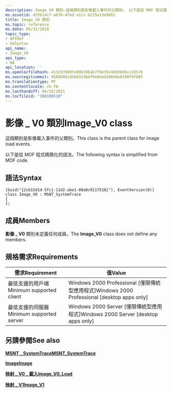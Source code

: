 ```yaml
---
description: Image_V0 類別-這個類別是影像載入事件的父類別。 以下是從 MOF 程式碼簡化的語法。
ms.assetid: d35b14c7-ab76-4fed-a1cc-6215a13e8451
title: Image_V0 類別
ms.topic: reference
ms.date: 05/31/2018
topic_type:
- APIRef
- kbSyntax
api_name:
- Image_V0
api_type:
- NA
api_location: ''
ms.openlocfilehash: e13cb3969fe09639bab7f9e39c46030d6ccd3576
ms.sourcegitcommit: 95685061d5b0333bbf9e6ebd208dde8190f97005
ms.translationtype: MT
ms.contentlocale: zh-TW
ms.lasthandoff: 04/28/2021
ms.locfileid: "108106510"
---
```

# <a name="image_v0-class"></a><span data-ttu-id="466a2-104">影像 \_ V0 類別</span><span class="sxs-lookup"><span data-stu-id="466a2-104">Image\_V0 class</span></span>

<span data-ttu-id="466a2-105">這個類別是影像載入事件的父類別。</span><span class="sxs-lookup"><span data-stu-id="466a2-105">This class is the parent class for image load events.</span></span>

<span data-ttu-id="466a2-106">以下是從 MOF 程式碼簡化的語法。</span><span class="sxs-lookup"><span data-stu-id="466a2-106">The following syntax is simplified from MOF code.</span></span>

## <a name="syntax"></a><span data-ttu-id="466a2-107">語法</span><span class="sxs-lookup"><span data-stu-id="466a2-107">Syntax</span></span>

``` syntax
[Guid("{2cb15d1d-5fc1-11d2-abe1-00a0c911f518}"), EventVersion(0)]
class Image_V0 : MSNT_SystemTrace
{
};
```

## <a name="members"></a><span data-ttu-id="466a2-108">成員</span><span class="sxs-lookup"><span data-stu-id="466a2-108">Members</span></span>

<span data-ttu-id="466a2-109">**影像 \_ V0** 類別未定義任何成員。</span><span class="sxs-lookup"><span data-stu-id="466a2-109">The **Image\_V0** class does not define any members.</span></span>

## <a name="requirements"></a><span data-ttu-id="466a2-110">規格需求</span><span class="sxs-lookup"><span data-stu-id="466a2-110">Requirements</span></span>



| <span data-ttu-id="466a2-111">需求</span><span class="sxs-lookup"><span data-stu-id="466a2-111">Requirement</span></span> | <span data-ttu-id="466a2-112">值</span><span class="sxs-lookup"><span data-stu-id="466a2-112">Value</span></span> |
|-------------------------------------|------------------------------------------------------------|
| <span data-ttu-id="466a2-113">最低支援的用戶端</span><span class="sxs-lookup"><span data-stu-id="466a2-113">Minimum supported client</span></span><br/> | <span data-ttu-id="466a2-114">Windows 2000 Professional \[僅限傳統型應用程式\]</span><span class="sxs-lookup"><span data-stu-id="466a2-114">Windows 2000 Professional \[desktop apps only\]</span></span><br/> |
| <span data-ttu-id="466a2-115">最低支援的伺服器</span><span class="sxs-lookup"><span data-stu-id="466a2-115">Minimum supported server</span></span><br/> | <span data-ttu-id="466a2-116">Windows 2000 Server \[僅限傳統型應用程式\]</span><span class="sxs-lookup"><span data-stu-id="466a2-116">Windows 2000 Server \[desktop apps only\]</span></span><br/>       |



## <a name="see-also"></a><span data-ttu-id="466a2-117">另請參閱</span><span class="sxs-lookup"><span data-stu-id="466a2-117">See also</span></span>

<dl> <dt>

[<span data-ttu-id="466a2-118">**MSNT \_ SystemTrace**</span><span class="sxs-lookup"><span data-stu-id="466a2-118">**MSNT\_SystemTrace**</span></span>](msnt-systemtrace.md)
</dt> <dt>

[<span data-ttu-id="466a2-119">**Image**</span><span class="sxs-lookup"><span data-stu-id="466a2-119">**Image**</span></span>](image.md)
</dt> <dt>

[<span data-ttu-id="466a2-120">**映射 \_ V0 \_ 載入**</span><span class="sxs-lookup"><span data-stu-id="466a2-120">**Image\_V0\_Load**</span></span>](image-v0-load.md)
</dt> <dt>

[<span data-ttu-id="466a2-121">**映射 \_ V1**</span><span class="sxs-lookup"><span data-stu-id="466a2-121">**Image\_V1**</span></span>](image-v1.md)
</dt> </dl>

 

 




